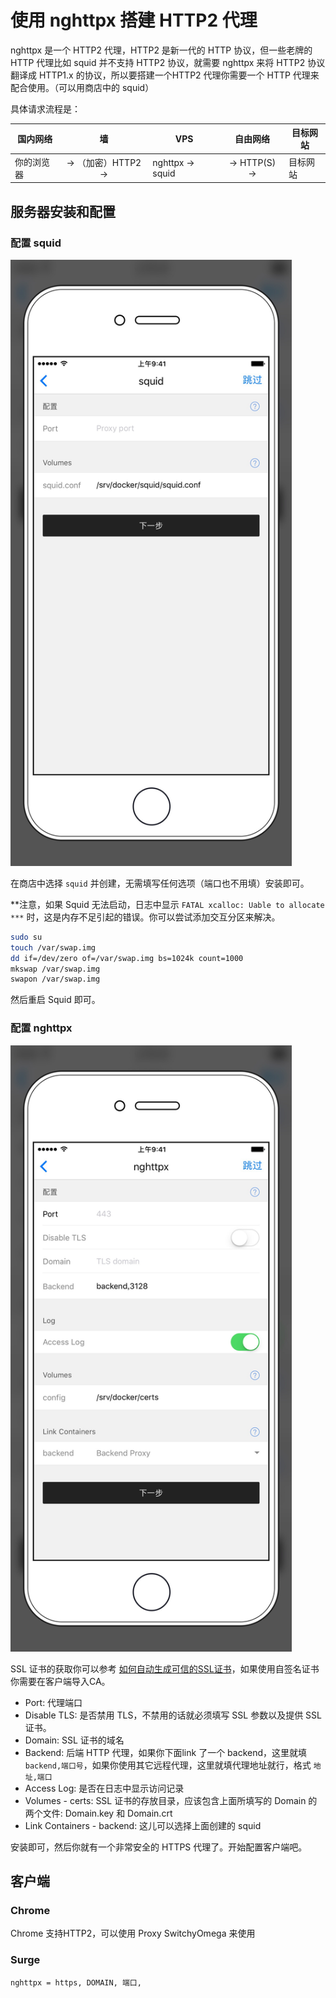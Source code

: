 # 使用 nghttpx 搭建 HTTP2 代理

nghttpx 是一个 HTTP2 代理，HTTP2 是新一代的 HTTP 协议，但一些老牌的 HTTP 代理比如 squid 并不支持 HTTP2 协议，就需要 nghttpx 来将 HTTP2 协议翻译成 HTTP1.x 的协议，所以要搭建一个HTTP2 代理你需要一个 HTTP 代理来配合使用。（可以用商店中的 squid）

具体请求流程是：

| 国内网络 | 墙 | VPS | 自由网络 | 目标网站
| --- | :---: | --- | :---: | --- |
| 你的浏览器 |  → （加密）HTTP2 → | nghttpx → squid | → HTTP(S) → | 目标网站 |

## 服务器安装和配置

### 配置 squid
<img src="./images/squid.jpg" width="450" />

在商店中选择 `squid` 并创建，无需填写任何选项（端口也不用填）安装即可。

**注意，如果 Squid 无法启动，日志中显示 `FATAL xcalloc: Uable to allocate ***` 时，这是内存不足引起的错误。你可以尝试添加交互分区来解决。

```sh
sudo su
touch /var/swap.img
dd if=/dev/zero of=/var/swap.img bs=1024k count=1000
mkswap /var/swap.img
swapon /var/swap.img
```

然后重启 Squid 即可。


### 配置 nghttpx

<img src="./images/nghttpx.jpg" width="450" />

SSL 证书的获取你可以参考 [如何自动生成可信的SSL证书](./SSL.md)，如果使用自签名证书你需要在客户端导入CA。

* Port: 代理端口
* Disable TLS: 是否禁用 TLS，不禁用的话就必须填写 SSL 参数以及提供 SSL 证书。
* Domain: SSL 证书的域名
* Backend: 后端 HTTP 代理，如果你下面link 了一个 backend，这里就填 `backend,端口号`，如果你使用其它远程代理，这里就填代理地址就行，格式 `地址,端口`
* Access Log: 是否在日志中显示访问记录
* Volumes - certs: SSL 证书的存放目录，应该包含上面所填写的 Domain 的两个文件: Domain.key 和  Domain.crt
* Link Containers - backend: 这儿可以选择上面创建的 squid 

安装即可，然后你就有一个非常安全的 HTTPS 代理了。开始配置客户端吧。

## 客户端

### Chrome

Chrome 支持HTTP2，可以使用 Proxy SwitchyOmega 来使用


### Surge

```
nghttpx = https, DOMAIN, 端口,
```



